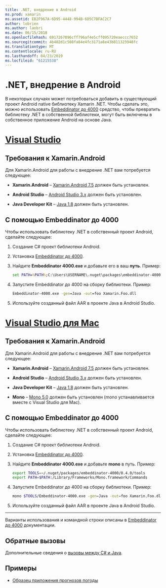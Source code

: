 ```yaml
---
title: .NET, внедрение в Android
ms.prod: xamarin
ms.assetid: EB2F967A-6D95-4448-994B-6D5C7BFAC2C7
author: lobrien
ms.author: laobri
ms.date: 06/15/2018
ms.openlocfilehash: 6917267896cff796af4e5cff095720eaeccc7652
ms.sourcegitcommit: 4b402d1c508fa84e4fc3171a6e43b811323948fc
ms.translationtype: MT
ms.contentlocale: ru-RU
ms.lasthandoff: 04/23/2019
ms.locfileid: "61215538"
---
```

# <a name="net-embedding-on-android"></a>.NET, внедрение в Android

В некоторых случаях может потребоваться добавить в существующий проект Android native библиотеку Xamarin .NET. Чтобы сделать это, можно использовать [Embeddinator до 4000](https://www.nuget.org/packages/Embeddinator-4000/) средство, чтобы превратить библиотеку .NET в собственной библиотеки, могут быть включены в собственное приложение Android на основе Java.

# <a name="visual-studiotabwindows"></a>[Visual Studio](#tab/windows)

## <a name="xamarinandroid-requirements"></a>Требования к Xamarin.Android

Для Xamarin.Android для работы с внедрение .NET вам потребуется следующее:

-   **Xamarin.Android** &ndash; [Xamarin.Android 7.5](https://visualstudio.microsoft.com/xamarin/) должен быть установлен.

-   **Android Studio** &ndash; [Android Studio 3.x](https://developer.android.com/studio/) должен быть установлен.

-   **Java Developer Kit** &ndash; [Java 1.8](https://www.oracle.com/technetwork/java/javase/downloads/jdk8-downloads-2133151.html) должен быть установлен.


## <a name="using-embeddinator-4000"></a>С помощью Embeddinator до 4000

Чтобы использовать библиотеку .NET в собственный проект Android, сделайте следующее:

1.  Создание C# проект библиотеки Android.

2.  Установка [Embeddinator до 4000](https://www.nuget.org/packages/Embeddinator-4000/).

3.  Найдите **Embeddinator 4000.exe** и добавьте его в ваш **путь**. Пример:

    ```cmd
    set PATH=%PATH%;C:\Users\USERNAME\.nuget\packages\embeddinator-4000\0.4.0\tools
    ```

4.  Запустите Embeddinator до 4000 на сборку библиотеки. Пример:

    ```cmd
    Embeddinator-4000.exe -gen=Java -out=foo Xamarin.Foo.dll
    ```

5.  Используйте созданный файл AAR в проекте Java в Android Studio.


# <a name="visual-studio-for-mactabmacos"></a>[Visual Studio для Mac](#tab/macos)

## <a name="xamarinandroid-requirements"></a>Требования к Xamarin.Android

Для Xamarin.Android для работы с внедрение .NET вам потребуется следующее:

-   **Xamarin.Android** &ndash; [Xamarin.Android 7.5](https://visualstudio.microsoft.com/xamarin/) должен быть установлен.

-   **Android Studio** &ndash; [Android Studio 3.x](https://developer.android.com/studio/) должен быть установлен.

-   **Java Developer Kit** &ndash; [Java 1.8](https://www.oracle.com/technetwork/java/javase/downloads/jdk8-downloads-2133151.html) должен быть установлен.

-   **Mono** &ndash; [Mono 5.0](https://www.mono-project.com/download/) должен быть установлен (mono устанавливается вместе с Visual Studio для Mac).


## <a name="using-embeddinator-4000"></a>С помощью Embeddinator до 4000

Чтобы использовать библиотеку .NET в собственный проект Android, сделайте следующее:

1.  Создание C# проект библиотеки Android.

2.  Установка [Embeddinator до 4000](https://www.nuget.org/packages/Embeddinator-4000/).

3.  Найдите **Embeddinator 4000.exe** и добавьте **mono** в путь. Пример:

    ```bash
    export TOOLS=~/.nuget/packages/embeddinator-4000/0.4.0/tools
    export PATH=$PATH:/Library/Frameworks/Mono.framework/Commands
    ```

4.  Запустите Embeddinator до 4000 на сборку библиотеки. Пример:

    ```bash
    mono $TOOLS/Embeddinator-4000.exe -gen=Java -out=foo Xamarin.Foo.dll
    ```

5.  Используйте созданный файл AAR в проекте Java в Android Studio.

-----

Варианты использования и командной строки описаны в [Embeddinator до 4000](https://github.com/mono/Embeddinator-4000/blob/master/Usage.md#java--c) документации.


## <a name="callbacks"></a>Обратные вызовы

Дополнительные сведения о [вызовы между C# и Java](callbacks.md).

## <a name="samples"></a>Примеры

* [Образец приложения прогнозов погоды](https://github.com/jamesmontemagno/embeddinator-weather)

